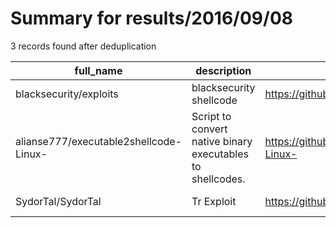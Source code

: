 
# Summary for results/2016/09/08
    
3 records found after deduplication

| full_name | description | html_url | matched_list | matched_count | pushed_at | size | stargazers_count | language | forks_count |
|----------------------------------------|------------------------------------------------------------|-----------------------------------------------------------|--------------------------|-----------------|---------------------------|--------|--------------------|------------|---------------|
| blacksecurity/exploits | blacksecurity shellcode | https://github.com/blacksecurity/exploits | ['exploit', 'shellcode'] | 2 | 2016-09-08 23:12:48+00:00 | 970 | 1 | Ruby | 2 |
| alianse777/executable2shellcode-Linux- | Script to convert native binary executables to shellcodes. | https://github.com/alianse777/executable2shellcode-Linux- | ['shellcode'] | 1 | 2016-09-08 02:52:28+00:00 | 5 | 0 | Python | 0 |
| SydorTal/SydorTal | Tr Exploit | https://github.com/SydorTal/SydorTal | ['exploit'] | 1 | 2016-09-08 17:21:29+00:00 | 0 | 0 | | 0 |

